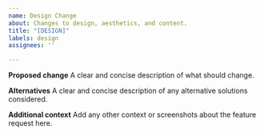 ```yaml
---
name: Design Change
about: Changes to design, aesthetics, and content.
title: "[DESIGN]"
labels: design
assignees: ''

---
```


**Proposed change**
A clear and concise description of what should change.

**Alternatives**
A clear and concise description of any alternative solutions considered.

**Additional context**
Add any other context or screenshots about the feature request here.
